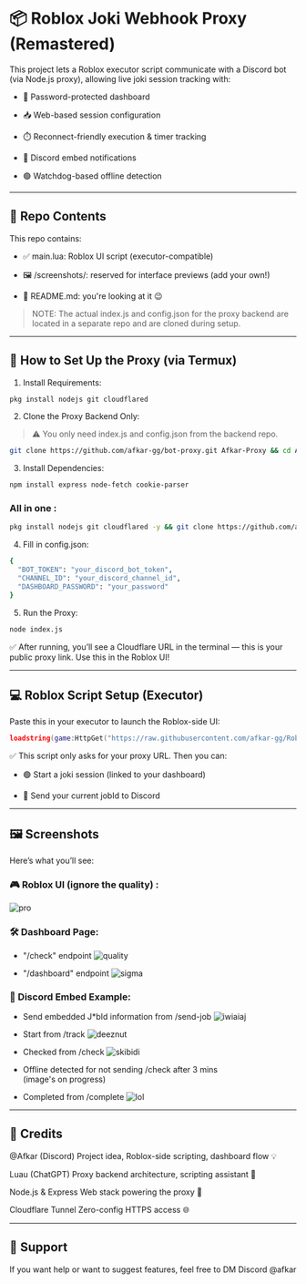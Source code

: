 # 📦 Roblox Joki Webhook Proxy (Remastered)

This project lets a Roblox executor script communicate with a Discord bot (via Node.js proxy), allowing live joki session tracking with:

- 🔐 Password-protected dashboard

- 📥 Web-based session configuration

- ⏱️ Reconnect-friendly execution & timer tracking

- 📲 Discord embed notifications

- 🟢 Watchdog-based offline detection



---

## 📁 Repo Contents

This repo contains:

- ✅ main.lua: Roblox UI script (executor-compatible)

- 🖼️ /screenshots/: reserved for interface previews (add your own!)

- 📄 README.md: you're looking at it 😉


> NOTE: The actual index.js and config.json for the proxy backend are located in a separate repo and are cloned during setup.


---

## 🚀 How to Set Up the Proxy (via Termux)

1. Install Requirements:
```bash
pkg install nodejs git cloudflared
```

2. Clone the Proxy Backend Only:

> ⚠️ You only need index.js and config.json from the backend repo.


```bash
git clone https://github.com/afkar-gg/bot-proxy.git Afkar-Proxy && cd Afkar-proxy
```

3. Install Dependencies:
```bash
npm install express node-fetch cookie-parser
```

### All in one :
```bash
pkg install nodejs git cloudflared -y && git clone https://github.com/afkar-gg/bot-proxy.git Afkar-Proxy && cd Afkar-proxy && npm install express node-fetch cookie-parser
```

4. Fill in config.json:
```bash
{
  "BOT_TOKEN": "your_discord_bot_token",
  "CHANNEL_ID": "your_discord_channel_id",
  "DASHBOARD_PASSWORD": "your_password"
}
```

5. Run the Proxy:
```bash
node index.js
```


✅ After running, you’ll see a Cloudflare URL in the terminal — this is your public proxy link. Use this in the Roblox UI!


---

## 💻 Roblox Script Setup (Executor)

Paste this in your executor to launch the Roblox-side UI:

```lua
loadstring(game:HttpGet("https://raw.githubusercontent.com/afkar-gg/Roblox-Scripts/refs/heads/main/(Remastered)-Roblox-Joki-Proxy/main.lua"))();
```

✅ This script only asks for your proxy URL. Then you can:

- 🟢 Start a joki session (linked to your dashboard)

- 📩 Send your current jobId to Discord



---

## 🖼 Screenshots

Here’s what you’ll see:

### 🎮 Roblox UI (ignore the quality) :

![pro](https://raw.githubusercontent.com/afkar-gg/Roblox-Scripts/refs/heads/Readme-Assets/(Final)-Roblox-Joki-Proxy/IMG_20250708_001045.png)

### 🛠️ Dashboard Page:

- "/check" endpoint
![quality](https://raw.githubusercontent.com/afkar-gg/Roblox-Scripts/refs/heads/Readme-Assets/(Final)-Roblox-Joki-Proxy/Screenshot_2025_0708_001133_com.kiwibrowser.browser.png)

- "/dashboard" endpoint
![sigma](https://raw.githubusercontent.com/afkar-gg/Roblox-Scripts/refs/heads/Readme-Assets/(Final)-Roblox-Joki-Proxy/Screenshot_2025_0708_001149_com.kiwibrowser.browser.png)

### 📡 Discord Embed Example:

- Send embedded J*bId information from /send-job
![iwiaiaj](https://raw.githubusercontent.com/afkar-gg/Roblox-Scripts/refs/heads/Readme-Assets/(Final)-Roblox-Joki-Proxy/Screenshot_2025_0708_003452.png)

- Start from /track
![deeznut](https://raw.githubusercontent.com/afkar-gg/Roblox-Scripts/refs/heads/Readme-Assets/(Final)-Roblox-Joki-Proxy/Screenshot_2025_0707_202342.png)

- Checked from /check
![skibidi](https://raw.githubusercontent.com/afkar-gg/Roblox-Scripts/refs/heads/Readme-Assets/(Final)-Roblox-Joki-Proxy/Screenshot_2025_0708_002202.png)

- Offline detected for not sending /check after 3 mins <br>
(image's on progress)

- Completed from /complete 
![lol](https://raw.githubusercontent.com/afkar-gg/Roblox-Scripts/refs/heads/Readme-Assets/(Final)-Roblox-Joki-Proxy/Screenshot_2025_0707_200859.png)

---

## 🙏 Credits

@Afkar (Discord) Project idea, Roblox-side scripting, dashboard flow 💡

Luau (ChatGPT)	Proxy backend architecture, scripting assistant 🧠

Node.js & Express	Web stack powering the proxy 🔌

Cloudflare Tunnel	Zero-config HTTPS access 🌐



---

## 💬 Support

If you want help or want to suggest features, feel free to DM Discord @afkar
